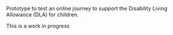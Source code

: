 Prototype to test an online journey to support the Disability Living Allowance (DLA) for children.

This is a work in progress